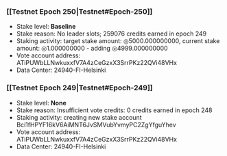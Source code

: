 ### [[Testnet Epoch 250|Testnet#Epoch-250]]
* Stake level: **Baseline**
* Stake reason: No leader slots; 259076 credits earned in epoch 249
* Staking activity: target stake amount: ◎5000.000000000, current stake amount: ◎1.000000000 - adding ◎4999.000000000
* Vote account address: ATiPUWbLLNwkuxxfV7A4zCeGzxX3SrrPKz22QVi48VHx
* Data Center: 24940-FI-Helsinki
### [[Testnet Epoch 249|Testnet#Epoch-249]]
* Stake level: **None**
* Stake reason: Insufficient vote credits: 0 credits earned in epoch 248
* Staking activity: creating new stake account Bci1fHPYF16kV6AiMNT6JvSMVubYvmyPC2ZgYfguYhev
* Vote account address: ATiPUWbLLNwkuxxfV7A4zCeGzxX3SrrPKz22QVi48VHx
* Data Center: 24940-FI-Helsinki